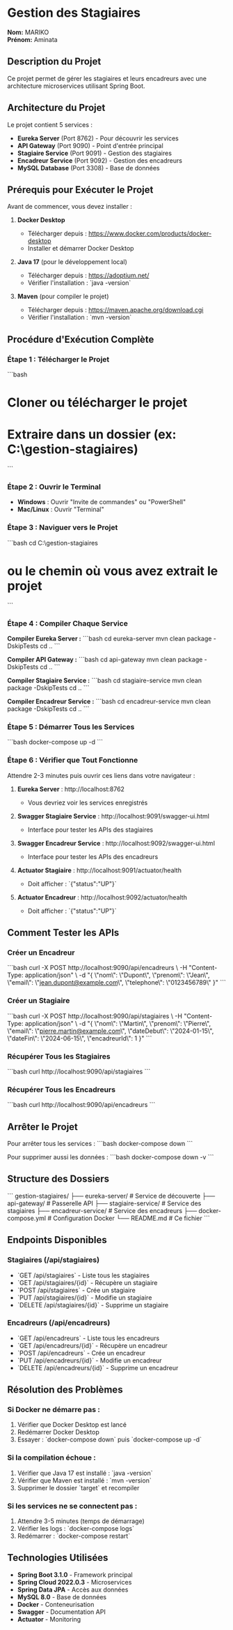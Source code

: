 # Gestion des Stagiaires

**Nom:** MARIKO  
**Prénom:** Aminata

## Description du Projet

Ce projet permet de gérer les stagiaires et leurs encadreurs avec une architecture microservices utilisant Spring Boot.

## Architecture du Projet

Le projet contient 5 services :
- **Eureka Server** (Port 8762) - Pour découvrir les services
- **API Gateway** (Port 9090) - Point d'entrée principal
- **Stagiaire Service** (Port 9091) - Gestion des stagiaires
- **Encadreur Service** (Port 9092) - Gestion des encadreurs
- **MySQL Database** (Port 3308) - Base de données

## Prérequis pour Exécuter le Projet

Avant de commencer, vous devez installer :

1. **Docker Desktop** 
   - Télécharger depuis : https://www.docker.com/products/docker-desktop
   - Installer et démarrer Docker Desktop

2. **Java 17** (pour le développement local)
   - Télécharger depuis : https://adoptium.net/
   - Vérifier l'installation : \`java -version\`

3. **Maven** (pour compiler le projet)
   - Télécharger depuis : https://maven.apache.org/download.cgi
   - Vérifier l'installation : \`mvn -version\`

## Procédure d'Exécution Complète

### Étape 1 : Télécharger le Projet
\`\`\`bash
# Cloner ou télécharger le projet
# Extraire dans un dossier (ex: C:\\gestion-stagiaires)
\`\`\`

### Étape 2 : Ouvrir le Terminal
- **Windows** : Ouvrir "Invite de commandes" ou "PowerShell"
- **Mac/Linux** : Ouvrir "Terminal"

### Étape 3 : Naviguer vers le Projet
\`\`\`bash
cd C:\\gestion-stagiaires
# ou le chemin où vous avez extrait le projet
\`\`\`

### Étape 4 : Compiler Chaque Service

**Compiler Eureka Server :**
\`\`\`bash
cd eureka-server
mvn clean package -DskipTests
cd ..
\`\`\`

**Compiler API Gateway :**
\`\`\`bash
cd api-gateway
mvn clean package -DskipTests
cd ..
\`\`\`

**Compiler Stagiaire Service :**
\`\`\`bash
cd stagiaire-service
mvn clean package -DskipTests
cd ..
\`\`\`

**Compiler Encadreur Service :**
\`\`\`bash
cd encadreur-service
mvn clean package -DskipTests
cd ..
\`\`\`

### Étape 5 : Démarrer Tous les Services
\`\`\`bash
docker-compose up -d
\`\`\`

### Étape 6 : Vérifier que Tout Fonctionne

Attendre 2-3 minutes puis ouvrir ces liens dans votre navigateur :

1. **Eureka Server** : http://localhost:8762
   - Vous devriez voir les services enregistrés

2. **Swagger Stagiaire Service** : http://localhost:9091/swagger-ui.html
   - Interface pour tester les APIs des stagiaires

3. **Swagger Encadreur Service** : http://localhost:9092/swagger-ui.html
   - Interface pour tester les APIs des encadreurs

4. **Actuator Stagiaire** : http://localhost:9091/actuator/health
   - Doit afficher : \`{"status":"UP"}\`

5. **Actuator Encadreur** : http://localhost:9092/actuator/health
   - Doit afficher : \`{"status":"UP"}\`

## Comment Tester les APIs

### Créer un Encadreur
\`\`\`bash
curl -X POST http://localhost:9090/api/encadreurs \\
  -H "Content-Type: application/json" \\
  -d "{
    \\"nom\\": \\"Dupont\\",
    \\"prenom\\": \\"Jean\\",
    \\"email\\": \\"jean.dupont@example.com\\",
    \\"telephone\\": \\"0123456789\\"
  }"
\`\`\`

### Créer un Stagiaire
\`\`\`bash
curl -X POST http://localhost:9090/api/stagiaires \\
  -H "Content-Type: application/json" \\
  -d "{
    \\"nom\\": \\"Martin\\",
    \\"prenom\\": \\"Pierre\\",
    \\"email\\": \\"pierre.martin@example.com\\",
    \\"dateDebut\\": \\"2024-01-15\\",
    \\"dateFin\\": \\"2024-06-15\\",
    \\"encadreurId\\": 1
  }"
\`\`\`

### Récupérer Tous les Stagiaires
\`\`\`bash
curl http://localhost:9090/api/stagiaires
\`\`\`

### Récupérer Tous les Encadreurs
\`\`\`bash
curl http://localhost:9090/api/encadreurs
\`\`\`

## Arrêter le Projet

Pour arrêter tous les services :
\`\`\`bash
docker-compose down
\`\`\`

Pour supprimer aussi les données :
\`\`\`bash
docker-compose down -v
\`\`\`

## Structure des Dossiers

\`\`\`
gestion-stagiaires/
├── eureka-server/          # Service de découverte
├── api-gateway/            # Passerelle API
├── stagiaire-service/      # Service des stagiaires
├── encadreur-service/      # Service des encadreurs
├── docker-compose.yml      # Configuration Docker
└── README.md              # Ce fichier
\`\`\`

## Endpoints Disponibles

### Stagiaires (/api/stagiaires)
- \`GET /api/stagiaires\` - Liste tous les stagiaires
- \`GET /api/stagiaires/{id}\` - Récupère un stagiaire
- \`POST /api/stagiaires\` - Crée un stagiaire
- \`PUT /api/stagiaires/{id}\` - Modifie un stagiaire
- \`DELETE /api/stagiaires/{id}\` - Supprime un stagiaire

### Encadreurs (/api/encadreurs)
- \`GET /api/encadreurs\` - Liste tous les encadreurs
- \`GET /api/encadreurs/{id}\` - Récupère un encadreur
- \`POST /api/encadreurs\` - Crée un encadreur
- \`PUT /api/encadreurs/{id}\` - Modifie un encadreur
- \`DELETE /api/encadreurs/{id}\` - Supprime un encadreur

## Résolution des Problèmes

### Si Docker ne démarre pas :
1. Vérifier que Docker Desktop est lancé
2. Redémarrer Docker Desktop
3. Essayer : \`docker-compose down\` puis \`docker-compose up -d\`

### Si la compilation échoue :
1. Vérifier que Java 17 est installé : \`java -version\`
2. Vérifier que Maven est installé : \`mvn -version\`
3. Supprimer le dossier \`target\` et recompiler

### Si les services ne se connectent pas :
1. Attendre 3-5 minutes (temps de démarrage)
2. Vérifier les logs : \`docker-compose logs\`
3. Redémarrer : \`docker-compose restart\`

## Technologies Utilisées

- **Spring Boot 3.1.0** - Framework principal
- **Spring Cloud 2022.0.3** - Microservices
- **Spring Data JPA** - Accès aux données
- **MySQL 8.0** - Base de données
- **Docker** - Conteneurisation
- **Swagger** - Documentation API
- **Actuator** - Monitoring
